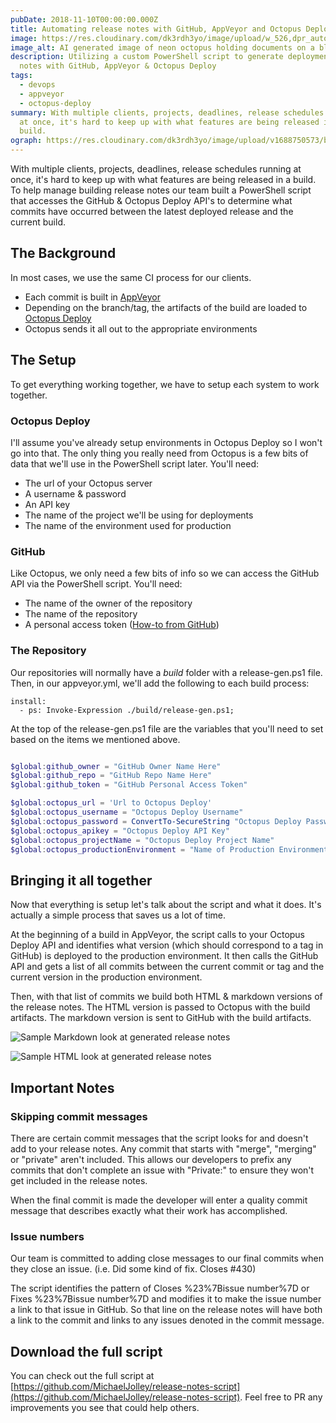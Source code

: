 ```yaml
---
pubDate: 2018-11-10T00:00:00.000Z
title: Automating release notes with GitHub, AppVeyor and Octopus Deploy
image: https://res.cloudinary.com/dk3rdh3yo/image/upload/w_526,dpr_auto,f_auto/v1688345814/blog/automating-release-notes-with-git-hub-app-veyor-and-octopus-deploy/neon_octopus_holding_document_tzwfzc.png
image_alt: AI generated image of neon octopus holding documents on a black background
description: Utilizing a custom PowerShell script to generate deployment release
  notes with GitHub, AppVeyor & Octopus Deploy
tags:
  - devops
  - appveyor
  - octopus-deploy
summary: With multiple clients, projects, deadlines, release schedules running
  at once, it's hard to keep up with what features are being released in a
  build.
ograph: https://res.cloudinary.com/dk3rdh3yo/image/upload/v1688750573/blog/automating-release-notes-with-git-hub-app-veyor-and-octopus-deploy/ograph.png
---
```


With multiple clients, projects, deadlines, release schedules running at once, it's hard to keep up with what features are being released in a build. To help manage building release notes our team built a PowerShell script that accesses the GitHub &amp; Octopus Deploy API's to determine what commits have occurred between the latest deployed release and the current build.

<!--more-->

## The Background

In most cases, we use the same CI process for our clients.

- Each commit is built in [AppVeyor](https://www.appveyor.com)
- Depending on the branch/tag, the artifacts of the build are loaded to [Octopus Deploy](https://octopus.com/)
- Octopus sends it all out to the appropriate environments

## The Setup

To get everything working together, we have to setup each system to work together.

### Octopus Deploy

I'll assume you've already setup environments in Octopus Deploy so I won't go into that. The only thing you really need from Octopus is a few bits of data that we'll use in the PowerShell script later. You'll need:

- The url of your Octopus server
- A username &amp; password
- An API key
- The name of the project we'll be using for deployments
- The name of the environment used for production

### GitHub

Like Octopus, we only need a few bits of info so we can access the GitHub API via the PowerShell script. You'll need:

- The name of the owner of the repository
- The name of the repository
- A personal access token ([How-to from GitHub](https://blog.github.com/2013-05-16-personal-api-tokens/))

### The Repository

Our repositories will normally have a _build_ folder with a release-gen.ps1 file. Then, in our appveyor.yml, we'll add the following to each build process:

```
install:
  - ps: Invoke-Expression ./build/release-gen.ps1;
```

At the top of the release-gen.ps1 file are the variables that you'll need to set based on the items we mentioned above.

```powershell

$global:github_owner = "GitHub Owner Name Here"
$global:github_repo = "GitHub Repo Name Here"
$global:github_token = "GitHub Personal Access Token"

$global:octopus_url = 'Url to Octopus Deploy'
$global:octopus_username = "Octopus Deploy Username"
$global:octopus_password = ConvertTo-SecureString "Octopus Deploy Password" -AsPlainText -Force
$global:octopus_apikey = "Octopus Deploy API Key"
$global:octopus_projectName = "Octopus Deploy Project Name"
$global:octopus_productionEnvironment = "Name of Production Environment in Octopus Deploy"

```

## Bringing it all together

Now that everything is setup let's talk about the script and what it does. It's actually a simple process that saves us a lot of time.

At the beginning of a build in AppVeyor, the script calls to your Octopus Deploy API and identifies what version (which should correspond to a tag in GitHub) is deployed to the production environment. It then calls the GitHub API and gets a list of all commits between the current commit or tag and the current version in the production environment.

Then, with that list of commits we build both HTML &amp; markdown versions of the release notes. The HTML version is passed to Octopus with the build artifacts. The markdown version is sent to GitHub with the build artifacts.

![Sample Markdown look at generated release notes](https://res.cloudinary.com/dk3rdh3yo/image/upload/v1650137025/blog/automating-release-notes-with-git-hub-app-veyor-and-octopus-deploy/48307475-14befb80-e513-11e8-85fb-b50ec28751b2_nndjdm.jpg)

![Sample HTML look at generated release notes](https://res.cloudinary.com/dk3rdh3yo/image/upload/v1650137026/blog/automating-release-notes-with-git-hub-app-veyor-and-octopus-deploy/48307489-69fb0d00-e513-11e8-8f8c-a86359d90494_snm6ke.jpg)

## Important Notes

### Skipping commit messages

There are certain commit messages that the script looks for and doesn't add to your release notes. Any commit that starts with "merge", "merging" or "private" aren't included. This allows our developers to prefix any commits that don't complete an issue with "Private:" to ensure they won't get included in the release notes.

When the final commit is made the developer will enter a quality commit message that describes exactly what their work has accomplished.

### Issue numbers

Our team is committed to adding close messages to our final commits when they close an issue. (i.e. Did some kind of fix. Closes #430)

The script identifies the pattern of Closes %23%7Bissue number%7D or Fixes %23%7Bissue number%7D and modifies it to make the issue number a link to that issue in GitHub. So that line on the release notes will have both a link to the commit and links to any issues denoted in the commit message.

## Download the full script

You can check out the full script at [https://github.com/MichaelJolley/release-notes-script](https://github.com/MichaelJolley/release-notes-script). Feel free to PR any improvements you see that could help others.
